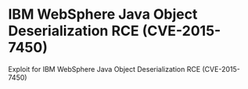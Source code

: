 # IBM WebSphere Java Object Deserialization RCE (CVE-2015-7450)

Exploit for IBM WebSphere Java Object Deserialization RCE (CVE-2015-7450)
